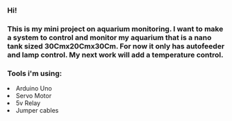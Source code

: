<h3>Hi!<h3>
<p> This is my mini project on aquarium monitoring. I want to make a system to control and monitor my aquarium that is a nano tank sized 30Cmx20Cmx30Cm. For now it only has autofeeder and lamp control. My next work will add a temperature control.</p>
<h3>Tools i'm using:</h3>
<li>Arduino Uno</li>
<li>Servo Motor</li>
<li>5v Relay</li>
<li>Jumper cables</li>

